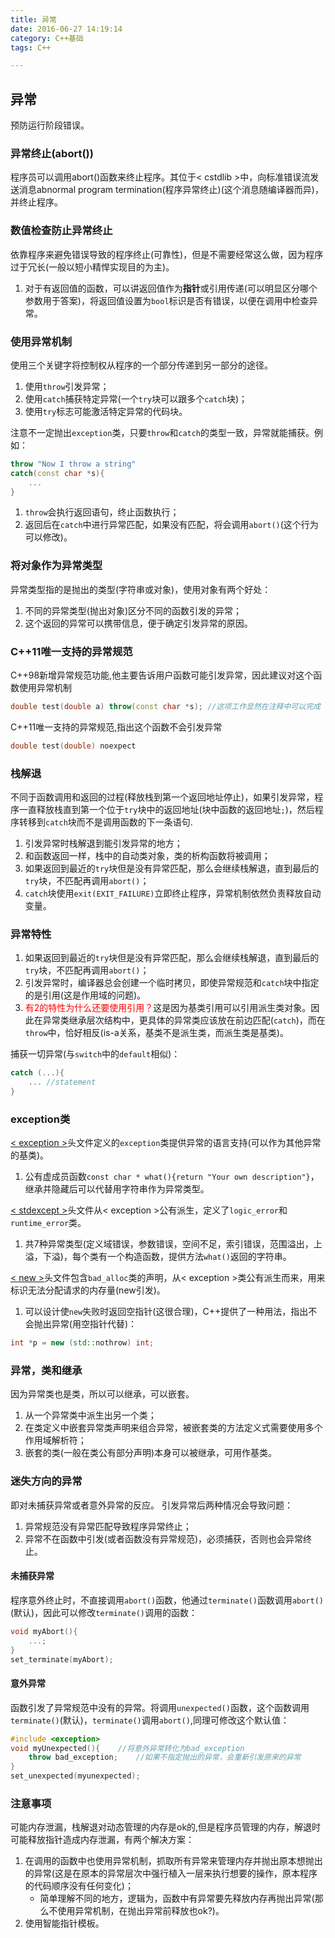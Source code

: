 ```yaml
---
title: 异常
date: 2016-06-27 14:19:14
category: C++基础
tags: C++

---
```


## 异常

预防运行阶段错误。

### 异常终止(abort())
程序员可以调用abort()函数来终止程序。其位于< cstdlib >中，向标准错误流发送消息abnormal program termination(程序异常终止)(这个消息随编译器而异)，并终止程序。

### 数值检查防止异常终止
依靠程序来避免错误导致的程序终止(可靠性)，但是不需要经常这么做，因为程序过于冗长(一般以短小精悍实现目的为主)。
1. 对于有返回值的函数，可以讲返回值作为**指针**或引用传递(可以明显区分哪个参数用于答案)，将返回值设置为`bool`标识是否有错误，以便在调用中检查异常。

### 使用异常机制
使用三个关键字将控制权从程序的一个部分传递到另一部分的途径。
1. 使用`throw`引发异常；
2. 使用`catch`捕获特定异常(一个`try`块可以跟多个`catch`块)；
3. 使用`try`标志可能激活特定异常的代码块。

注意不一定抛出`exception`类，只要`throw`和`catch`的类型一致，异常就能捕获。例如：
```C++
throw "Now I throw a string"
catch(const char *s){
	...
}
```
1. `throw`会执行返回语句，终止函数执行；
2. 返回后在`catch`中进行异常匹配，如果没有匹配，将会调用`abort()`(这个行为可以修改)。

### 将对象作为异常类型
异常类型指的是抛出的类型(字符串或对象)，使用对象有两个好处：
1. 不同的异常类型(抛出对象)区分不同的函数引发的异常；
2. 这个返回的异常可以携带信息，便于确定引发异常的原因。

### C++11唯一支持的异常规范
C++98新增异常规范功能,他主要告诉用户函数可能引发异常，因此建议对这个函数使用异常机制
```C++
double test(double a) throw(const char *s);	//这项工作显然在注释中可以完成
```
C++11唯一支持的异常规范,指出这个函数不会引发异常
```C++
double test(double) noexpect
```

### 栈解退
不同于函数调用和返回的过程(释放栈到第一个返回地址停止)，如果引发异常，程序一直释放栈直到第一个位于`try`块中的返回地址(块中函数的返回地址`;`)，然后程序转移到`catch`块而不是调用函数的下一条语句.
1. 引发异常时栈解退到能引发异常的地方；
2. 和函数返回一样，栈中的自动类对象，类的析构函数将被调用；
3. 如果返回到最近的`try`块但是没有异常匹配，那么会继续栈解退，直到最后的`try`块，不匹配再调用`abort()`； 
4. `catch`块使用`exit(EXIT_FAILURE)`立即终止程序，异常机制依然负责释放自动变量。


### 异常特性
1. 如果返回到最近的`try`块但是没有异常匹配，那么会继续栈解退，直到最后的`try`块，不匹配再调用`abort()`；
2. 引发异常时，编译器总会创建一个临时拷贝，即使异常规范和`catch`块中指定的是引用(这是作用域的问题)。
3. <font color=red>有2的特性为什么还要使用引用？</font>这是因为基类引用可以引用派生类对象。因此在异常类继承层次结构中，更具体的异常类应该放在前边匹配(`catch`)，而在`throw`中，恰好相反(is-a关系，基类不是派生类，而派生类是基类)。

捕获一切异常(与`switch`中的`default`相似)：
```C++
catch (...){
	...	//statement
}
```

### exception类
[< exception >](http://www.cplusplus.com/reference/exception/exception/?kw=exception)头文件定义的`exception`类提供异常的语言支持(可以作为其他异常的基类)。
1. 公有虚成员函数`const char * what(){return "Your own description"}`，继承并隐藏后可以代替用字符串作为异常类型。

[< stdexcept >](http://www.cplusplus.com/reference/stdexcept/?kw=stdexcept)头文件从< exception >公有派生，定义了`logic_error`和`runtime_error`类。
1. 共7种异常类型(定义域错误，参数错误，空间不足，索引错误，范围溢出，上溢，下溢)，每个类有一个构造函数，提供方法`what()`返回的字符串。

[< new >](http://www.cplusplus.com/reference/new/bad_alloc/)头文件包含`bad_alloc`类的声明，从< exception >类公有派生而来，用来标识无法分配请求的内存量(new引发)。
1. 可以设计使`new`失败时返回空指针(这很合理)，C++提供了一种用法，指出不会抛出异常(用空指针代替)：
```C++
int *p = new (std::nothrow) int;
```

### 异常，类和继承
因为异常类也是类，所以可以继承，可以嵌套。
1. 从一个异常类中派生出另一个类；
2. 在类定义中嵌套异常类声明来组合异常，被嵌套类的方法定义式需要使用多个作用域解析符；
3. 嵌套的类(一般在类公有部分声明)本身可以被继承，可用作基类。

### 迷失方向的异常
即对未捕获异常或者意外异常的反应。
引发异常后两种情况会导致问题：
1. 异常规范没有异常匹配导致程序异常终止；
2. 异常不在函数中引发(或者函数没有异常规范)，必须捕获，否则也会异常终止。

#### 未捕获异常
程序意外终止时，不直接调用`abort()`函数，他通过`terminate()`函数调用`abort()`(默认)，因此可以修改`terminate()`调用的函数：
```C++
void myAbort(){
	...;
}
set_terminate(myAbort);
```

#### 意外异常
函数引发了异常规范中没有的异常。将调用`unexpected()`函数，这个函数调用`terminate()`(默认)，`terminate()`调用`abort()`,同理可修改这个默认值：
```C++
#include <exception>
void myUnexpected(){	//将意外异常转化为bad_exception
	throw bad_exception;	//如果不指定抛出的异常，会重新引发原来的异常
}
set_unexpected(myunexpected);
```
### 注意事项
可能内存泄漏，栈解退对动态管理的内存是ok的,但是程序员管理的内存，解退时可能释放指针造成内存泄漏，有两个解决方案：
1. 在调用的函数中也使用异常机制，抓取所有异常来管理内存并抛出原本想抛出的异常(这是在原本的异常层次中强行植入一层来执行想要的操作，原本程序的代码顺序没有任何变化)；
	+ 简单理解不同的地方，逻辑为，函数中有异常要先释放内存再抛出异常(那么不使用异常机制，在抛出异常前释放也ok?)。
2. 使用智能指针模板。